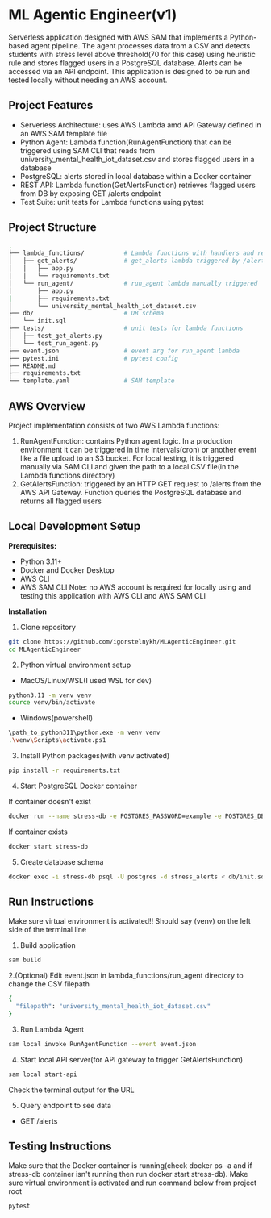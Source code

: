# ML Agentic Engineer(v1)
Serverless application designed with AWS SAM that implements a Python-based agent pipeline. The agent processes data from a CSV and detects students with stress level above threshold(70 for this case) using heuristic rule and stores flagged users in a PostgreSQL database. Alerts can be accessed via an API endpoint. This application is designed to be run and tested locally without needing an AWS account.

## Project Features
- Serverless Architecture: uses AWS Lambda amd API Gateway defined in an AWS SAM template file
- Python Agent: Lambda function(RunAgentFunction) that can be triggered using SAM CLI that reads from university_mental_health_iot_dataset.csv and stores flagged users in a database
- PostgreSQL: alerts stored in local database within a Docker container
- REST API: Lambda function(GetAlertsFunction) retrieves flagged users from DB by exposing GET /alerts endpoint
- Test Suite: unit tests for Lambda functions using pytest

## Project Structure
````bash
.
├── lambda_functions/           # Lambda functions with handlers and requirements
│   ├── get_alerts/             # get_alerts lambda triggered by /alerts
│   │   ├── app.py
│   │   └── requirements.txt
│   └── run_agent/              # run_agent lambda manually triggered
│       ├── app.py
|       ├── requirements.txt
│       └── university_mental_health_iot_dataset.csv
├── db/                         # DB schema      
│   └── init.sql
├── tests/                      # unit tests for lambda functions
│   ├── test_get_alerts.py
│   └── test_run_agent.py
├── event.json                  # event arg for run_agent lambda
├── pytest.ini                  # pytest config
├── README.md
├── requirements.txt
└── template.yaml               # SAM template
````

## AWS Overview
Project implementation consists of two AWS Lambda functions:
1. RunAgentFunction: contains Python agent logic. In a production environment it can be triggered in time intervals(cron) or another event like a file upload to an S3 bucket. For local testing, it is triggered manually via SAM CLI and given the path to a local CSV file(in the Lambda functions directory)
2. GetAlertsFunction: triggered by an HTTP GET request to /alerts from the AWS API Gateway. Function queries the PostgreSQL database and returns all flagged users

## Local Development Setup
**Prerequisites:**
- Python 3.11+
- Docker and Docker Desktop
- AWS CLI
- AWS SAM CLI
Note: no AWS account is required for locally using and testing this application with AWS CLI and AWS SAM CLI

**Installation**
1. Clone repository
````bash
git clone https://github.com/igorstelnykh/MLAgenticEngineer.git
cd MLAgenticEngineer
````
2. Python virtual environment setup
- MacOS/Linux/WSL(I used WSL for dev)
````bash
python3.11 -m venv venv
source venv/bin/activate
````
- Windows(powershell)
````bash
\path_to_python311\python.exe -m venv venv
.\venv\Scripts\activate.ps1
````
3. Install Python packages(with venv activated)
````bash
pip install -r requirements.txt
````
4. Start PostgreSQL Docker container

If container doesn't exist
````bash
docker run --name stress-db -e POSTGRES_PASSWORD=example -e POSTGRES_DB=stress_alerts -p 5432:5432 -d postgres
````
If container exists
````bash
docker start stress-db
````
5. Create database schema
````bash
docker exec -i stress-db psql -U postgres -d stress_alerts < db/init.sql
````

## Run Instructions
Make sure virtual environment is activated!! Should say (venv) on the left side of the terminal line
1. Build application
````bash
sam build
````
2.(Optional) Edit event.json in lambda_functions/run_agent directory to change the CSV filepath 
````bash
{
  "filepath": "university_mental_health_iot_dataset.csv"
}
````
3. Run Lambda Agent
````bash
sam local invoke RunAgentFunction --event event.json
````
4. Start local API server(for API gateway to trigger GetAlertsFunction)
````bash
sam local start-api
````
Check the terminal output for the URL

5. Query endpoint to see data
- GET /alerts

## Testing Instructions
Make sure that the Docker container is running(check docker ps -a and if stress-db container isn't running then run docker start stress-db). Make sure virtual environment is activated and run command below from project root
````bash
pytest
````
